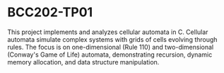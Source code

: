 # BCC202-TP01
This project implements and analyzes cellular automata in C. Cellular automata simulate complex systems with grids of cells evolving through rules. The focus is on one-dimensional (Rule 110) and two-dimensional (Conway's Game of Life) automata, demonstrating recursion, dynamic memory allocation, and data structure manipulation.

